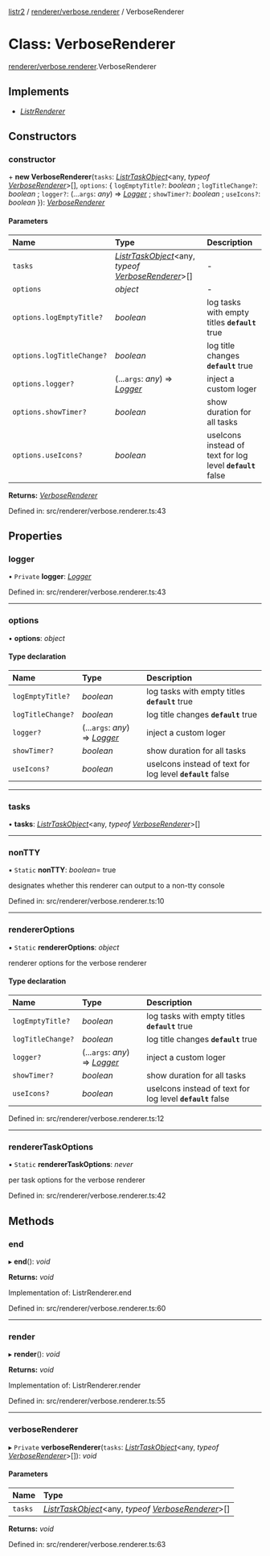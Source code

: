[listr2](../README.md) / [renderer/verbose.renderer](../modules/renderer_verbose_renderer.md) / VerboseRenderer

# Class: VerboseRenderer

[renderer/verbose.renderer](../modules/renderer_verbose_renderer.md).VerboseRenderer

## Implements

- [*ListrRenderer*](index.listrrenderer.md)

## Constructors

### constructor

\+ **new VerboseRenderer**(`tasks`: [*ListrTaskObject*](index.listrtaskobject.md)<any, *typeof* [*VerboseRenderer*](renderer_verbose_renderer.verboserenderer.md)\>[], `options`: { `logEmptyTitle?`: *boolean* ; `logTitleChange?`: *boolean* ; `logger?`: (...`args`: *any*) => [*Logger*](index.logger.md) ; `showTimer?`: *boolean* ; `useIcons?`: *boolean*  }): [*VerboseRenderer*](renderer_verbose_renderer.verboserenderer.md)

#### Parameters

| Name | Type | Description |
| :------ | :------ | :------ |
| `tasks` | [*ListrTaskObject*](index.listrtaskobject.md)<any, *typeof* [*VerboseRenderer*](renderer_verbose_renderer.verboserenderer.md)\>[] | - |
| `options` | *object* | - |
| `options.logEmptyTitle?` | *boolean* | log tasks with empty titles  **`default`** true |
| `options.logTitleChange?` | *boolean* | log title changes  **`default`** true |
| `options.logger?` | (...`args`: *any*) => [*Logger*](index.logger.md) | inject a custom loger |
| `options.showTimer?` | *boolean* | show duration for all tasks |
| `options.useIcons?` | *boolean* | useIcons instead of text for log level  **`default`** false |

**Returns:** [*VerboseRenderer*](renderer_verbose_renderer.verboserenderer.md)

Defined in: src/renderer/verbose.renderer.ts:43

## Properties

### logger

• `Private` **logger**: [*Logger*](index.logger.md)

Defined in: src/renderer/verbose.renderer.ts:43

___

### options

• **options**: *object*

#### Type declaration

| Name | Type | Description |
| :------ | :------ | :------ |
| `logEmptyTitle?` | *boolean* | log tasks with empty titles  **`default`** true |
| `logTitleChange?` | *boolean* | log title changes  **`default`** true |
| `logger?` | (...`args`: *any*) => [*Logger*](index.logger.md) | inject a custom loger |
| `showTimer?` | *boolean* | show duration for all tasks |
| `useIcons?` | *boolean* | useIcons instead of text for log level  **`default`** false |

___

### tasks

• **tasks**: [*ListrTaskObject*](index.listrtaskobject.md)<any, *typeof* [*VerboseRenderer*](renderer_verbose_renderer.verboserenderer.md)\>[]

___

### nonTTY

▪ `Static` **nonTTY**: *boolean*= true

designates whether this renderer can output to a non-tty console

Defined in: src/renderer/verbose.renderer.ts:10

___

### rendererOptions

▪ `Static` **rendererOptions**: *object*

renderer options for the verbose renderer

#### Type declaration

| Name | Type | Description |
| :------ | :------ | :------ |
| `logEmptyTitle?` | *boolean* | log tasks with empty titles  **`default`** true |
| `logTitleChange?` | *boolean* | log title changes  **`default`** true |
| `logger?` | (...`args`: *any*) => [*Logger*](index.logger.md) | inject a custom loger |
| `showTimer?` | *boolean* | show duration for all tasks |
| `useIcons?` | *boolean* | useIcons instead of text for log level  **`default`** false |

Defined in: src/renderer/verbose.renderer.ts:12

___

### rendererTaskOptions

▪ `Static` **rendererTaskOptions**: *never*

per task options for the verbose renderer

Defined in: src/renderer/verbose.renderer.ts:42

## Methods

### end

▸ **end**(): *void*

**Returns:** *void*

Implementation of: ListrRenderer.end

Defined in: src/renderer/verbose.renderer.ts:60

___

### render

▸ **render**(): *void*

**Returns:** *void*

Implementation of: ListrRenderer.render

Defined in: src/renderer/verbose.renderer.ts:55

___

### verboseRenderer

▸ `Private` **verboseRenderer**(`tasks`: [*ListrTaskObject*](index.listrtaskobject.md)<any, *typeof* [*VerboseRenderer*](renderer_verbose_renderer.verboserenderer.md)\>[]): *void*

#### Parameters

| Name | Type |
| :------ | :------ |
| `tasks` | [*ListrTaskObject*](index.listrtaskobject.md)<any, *typeof* [*VerboseRenderer*](renderer_verbose_renderer.verboserenderer.md)\>[] |

**Returns:** *void*

Defined in: src/renderer/verbose.renderer.ts:63

